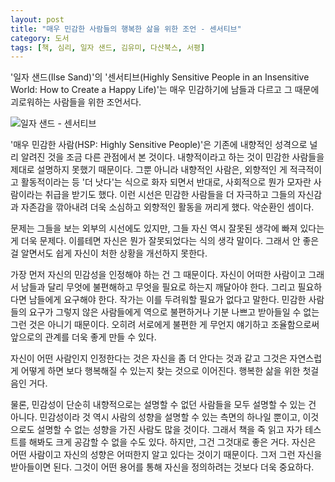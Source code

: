 ```yaml
---
layout: post
title: "매우 민감한 사람들의 행복한 삶을 위한 조언 - 센서티브"
category: 도서
tags: [책, 심리, 일자 샌드, 김유미, 다산북스, 서평]
---
```


'일자 샌드(Ilse Sand)'의 '센서티브(Highly Sensitive People in an Insensitive World: How to Create a Happy Life)'는 매우 민감하기에 남들과 다르고 그 때문에 괴로워하는 사람들을 위한 조언서다.

![일자 샌드 - 센서티브](https://lh3.googleusercontent.com/-d71H21pdJFs/WLKfFFYmfCI/AAAAAAAAS-w/jk6DDOKh1LwaH_6LgZ4_eofakhwpBUPPwCE0/s360/highly-sensitive-people-in-an-insensitive-world-book.jpg "매우 민감한 사람들을 위한 조언을 담았다.")

'매우 민감한 사람(HSP: Highly Sensitive People)'은 기존에 내향적인 성격으로 널리 알려진 것을 조금 다른 관점에서 본 것이다.
내향적이라고 하는 것이 민감한 사람들을 제대로 설명하지 못했기 때문이다.
그뿐 아니라 내향적인 사람은, 외향적인 게 적극적이고 활동적이라는 등 '더 낫다'는 식으로 화자 되면서 반대로, 사회적으로 뭔가 모자란 사람이라는 취급을 받기도 했다.
이런 시선은 민감한 사람들을 더 자극하고
그들의 자신감과 자존감을 깎아내려
더욱 소심하고 외향적인 활동을 꺼리게 했다.
악순환인 셈이다.

문제는 그들을 보는 외부의 시선에도 있지만,
그들 자신 역시 잘못된 생각에 빠져 있다는 게 더욱 문제다.
이를테면 자신은 뭔가 잘못되었다는 식의 생각 말이다.
그래서 안 좋은 걸 알면서도 쉽게 자신이 처한 상황을 개선하지 못한다.

가장 먼저 자신의 민감성을 인정해야 하는 건 그 때문이다.
자신이 어떠한 사람이고 그래서 남들과 달리 무엇에 불편해하고 무엇을 필요로 하는지 깨달아야 한다.
그리고 필요하다면 남들에게 요구해야 한다.
작가는 이를 두려워할 필요가 없다고 말한다.
민감한 사람들의 요구가 그렇지 않은 사람들에게 역으로 불편하거나 기분 나쁘고 받아들일 수 없는 그런 것은 아니기 때문이다.
오히려 서로에게 불편한 게 무언지 얘기하고 조율함으로써 앞으로의 관계를 더욱 좋게 만들 수 있다.

자신이 어떤 사람인지 인정한다는 것은
자신을 좀 더 안다는 것과 같고
그것은 자연스럽게 어떻게 하면 보다 행복해질 수 있는지 찾는 것으로 이어진다.
행복한 삶을 위한 첫걸음인 거다.

물론, 민감성이 단순히 내향적으로는 설명할 수 없던 사람들을 모두 설명할 수 있는 건 아니다.
민감성이라 것 역시 사람의 성향을 설명할 수 있는 측면의 하나일 뿐이고,
이것으로도 설명할 수 없는 성향을 가진 사람도 많을 것이다.
그래서 책을 죽 읽고 자가 테스트를 해봐도 크게 공감할 수 없을 수도 있다.
하지만, 그건 그것대로 좋은 거다.
자신은 어떤 사람이고 자신의 성향은 어떠한지 알고 있다는 것이기 때문이다.
그저 그런 자신을 받아들이면 된다.
그것이 어떤 용어를 통해 자신을 정의하려는 것보다 더욱 중요하다.
